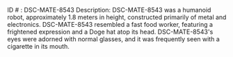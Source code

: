 ID # : DSC-MATE-8543
Description: DSC-MATE-8543 was a humanoid robot, approximately 1.8 meters in height, constructed primarily of metal and electronics. DSC-MATE-8543 resembled a fast food worker, featuring a frightened expression and a Doge hat atop its head. DSC-MATE-8543's eyes were adorned with normal glasses, and it was frequently seen with a cigarette in its mouth.